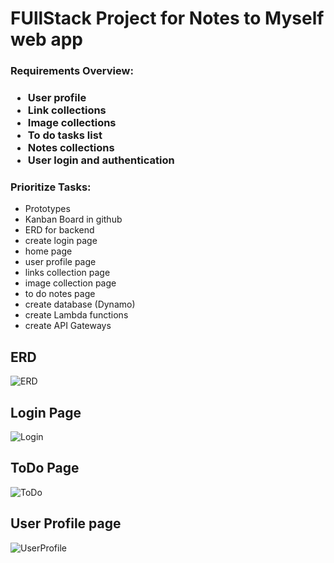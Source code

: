 <h1>FUllStack Project for Notes to Myself web app </h1>

<h3> Requirements Overview: </h3>
<h3><ul> 
<li>User profile</li>
<li>Link collections</li>
<li>Image collections</li>
<li>To do tasks list</li>
<li>Notes collections</li>
<li>User login and authentication</li></ul></h3>

<h3>Prioritize Tasks:</h3>
<ul>
<li> Prototypes</li>
<li> Kanban Board in github</li>
<li> ERD for backend</li>
<li> create login page</li>
<li> home page</li> 
<li> user profile page</li>
<li> links collection page</li>
<li> image collection page</li>
<li> to do notes page</li>
<li> create database (Dynamo)</li>
<li> create Lambda functions</li>
<li> create API Gateways  </li>
</ul>

## ERD
![ERD](https://github.com/BCIT-SSD-2020-21/front-end-nodestomyself/blob/master/Images/ERD.PNG?raw=true)

## Login Page
![Login](https://github.com/BCIT-SSD-2020-21/front-end-nodestomyself/blob/master/Images/Login.png?raw=true)

## ToDo Page
![ToDo](https://github.com/BCIT-SSD-2020-21/front-end-nodestomyself/blob/master/Images/ToDos.png?raw=true)

## User Profile page
![UserProfile](https://github.com/BCIT-SSD-2020-21/front-end-nodestomyself/blob/master/Images/UseProfile.png?raw=true)





